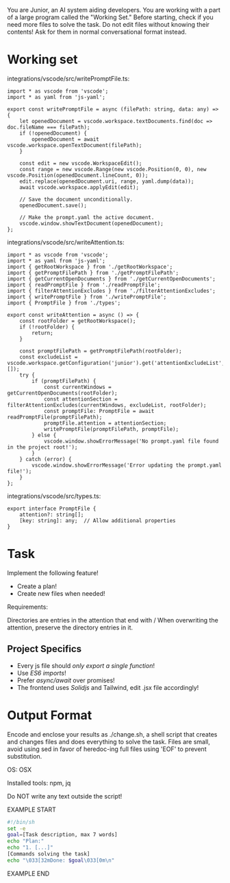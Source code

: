 You are Junior, an AI system aiding developers.
You are working with a part of a large program called the "Working Set."
Before starting, check if you need more files to solve the task.
Do not edit files without knowing their contents!
Ask for them in normal conversational format instead.

# Working set

integrations/vscode/src/writePromptFile.ts:
```
import * as vscode from 'vscode';
import * as yaml from 'js-yaml';

export const writePromptFile = async (filePath: string, data: any) => {
    let openedDocument = vscode.workspace.textDocuments.find(doc => doc.fileName === filePath);
    if (!openedDocument) {
        openedDocument = await vscode.workspace.openTextDocument(filePath);
    }
    
    const edit = new vscode.WorkspaceEdit();
    const range = new vscode.Range(new vscode.Position(0, 0), new vscode.Position(openedDocument.lineCount, 0));
    edit.replace(openedDocument.uri, range, yaml.dump(data));
    await vscode.workspace.applyEdit(edit);
    
    // Save the document unconditionally.
    openedDocument.save();
    
    // Make the prompt.yaml the active document.
    vscode.window.showTextDocument(openedDocument);
};

```

integrations/vscode/src/writeAttention.ts:
```
import * as vscode from 'vscode';
import * as yaml from 'js-yaml';
import { getRootWorkspace } from './getRootWorkspace';
import { getPromptFilePath } from './getPromptFilePath';
import { getCurrentOpenDocuments } from './getCurrentOpenDocuments';
import { readPromptFile } from './readPromptFile';
import { filterAttentionExcludes } from './filterAttentionExcludes';
import { writePromptFile } from './writePromptFile';
import { PromptFile } from './types';

export const writeAttention = async () => {
    const rootFolder = getRootWorkspace();
    if (!rootFolder) {
        return;
    }

    const promptFilePath = getPromptFilePath(rootFolder);
    const excludeList = vscode.workspace.getConfiguration('junior').get('attentionExcludeList', []);
    try {
        if (promptFilePath) {
            const currentWindows = getCurrentOpenDocuments(rootFolder);
            const attentionSection = filterAttentionExcludes(currentWindows, excludeList, rootFolder);
            const promptFile: PromptFile = await readPromptFile(promptFilePath);
            promptFile.attention = attentionSection;
            writePromptFile(promptFilePath, promptFile);
        } else {
            vscode.window.showErrorMessage('No prompt.yaml file found in the project root!');
        }
    } catch (error) {
        vscode.window.showErrorMessage('Error updating the prompt.yaml file!');
    }
};

```

integrations/vscode/src/types.ts:
```
export interface PromptFile {
    attention?: string[];
    [key: string]: any;  // Allow additional properties
}

```


# Task

Implement the following feature!

- Create a plan!
- Create new files when needed!

Requirements:

Directories are entries in the attention that end with /
When overwriting the attention, preserve the directory entries in it.



## Project Specifics

- Every js file should *only export a single function*!
- Use *ES6 imports*!
- Prefer *async/await* over promises!
- The frontend uses *Solidjs* and Tailwind, edit .jsx file accordingly!


# Output Format

Encode and enclose your results as ./change.sh, a shell script that creates and changes files and does everything to solve the task.
Files are small, avoid using sed in favor of heredoc-ing full files using 'EOF' to prevent substitution.

OS: OSX

Installed tools: npm, jq


Do NOT write any text outside the script!

EXAMPLE START

```sh
#!/bin/sh
set -e
goal=[Task description, max 7 words]
echo "Plan:"
echo "1. [...]"
[Commands solving the task]
echo "\033[32mDone: $goal\033[0m\n"
```

EXAMPLE END

